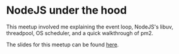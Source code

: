 # NodeJS under the hood

This meetup involved me explaining the event loop, NodeJS's libuv, threadpool, OS scheduler, and a quick walkthrough of pm2.

The slides for this meetup can be found [here](https://slides.com/brodeynewman/nodejs-under-the-hood#/).